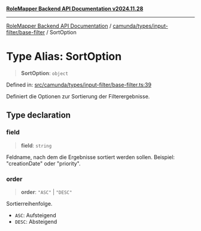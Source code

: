 [**RoleMapper Backend API Documentation v2024.11.28**](../../../../../README.md)

***

[RoleMapper Backend API Documentation](../../../../../modules.md) / [camunda/types/input-filter/base-filter](../README.md) / SortOption

# Type Alias: SortOption

> **SortOption**: `object`

Defined in: [src/camunda/types/input-filter/base-filter.ts:39](https://github.com/FlowCraft-AG/RoleMapper/blob/145632709283208e820d3cdbc6b2193b07b9900d/backend/src/camunda/types/input-filter/base-filter.ts#L39)

Definiert die Optionen zur Sortierung der Filterergebnisse.

## Type declaration

### field

> **field**: `string`

Feldname, nach dem die Ergebnisse sortiert werden sollen.
Beispiel: "creationDate" oder "priority".

### order

> **order**: `"ASC"` \| `"DESC"`

Sortierreihenfolge.
- `ASC`: Aufsteigend
- `DESC`: Absteigend
